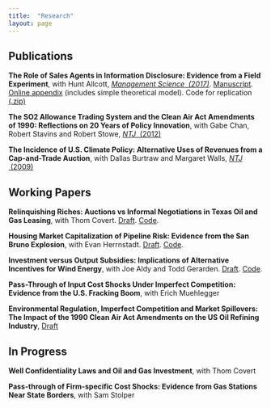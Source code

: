 ```yaml
---
title:  "Research"
layout: page
---
```


## Publications

**The Role of Sales Agents in Information Disclosure: Evidence from a Field Experiment**, with Hunt Allcott, [*Management Science &nbsp;(2017)*](https://pubsonline.informs.org/doi/10.1287/mnsc.2015.2327). [Manuscript]({{site.baseurl}}/pdfs/AllcottSweeney_Information_Disclosure_MS.pdf). [Online appendix](https://pubsonline.informs.org/doi/suppl/10.1287/mnsc.2015.2327)  (includes simple theoretical model). Code for replication [(.zip)](https://www.dropbox.com/s/p4pazom7ywvolb4/Allcott_and_Sweeney_Replication.zip?dl=0)

**The SO2 Allowance Trading System and the Clean Air Act Amendments of 1990: Reflections on 20 Years of Policy Innovation**, 
with Gabe Chan, Robert Stavins and Robert Stowe, [*NTJ* &nbsp;(2012)](http://www.ntanet.org/NTJ/65/2/ntj-v65n02p419-52-so2-allowance-trading-system.html)

**The Incidence of U.S. Climate Policy: Alternative Uses of Revenues from a Cap-and-Trade Auction**, 
with Dallas Burtraw and Margaret Walls, [*NTJ* &nbsp;(2009)](dx.doi.org/10.17310/ntj.2009.3.09)


## Working Papers 

**Relinquishing Riches: Auctions vs Informal Negotiations in Texas Oil and Gas Leasing**, with Thom Covert.
[Draft](https://github.com/rlsweeney/public_cs_texas/blob/master/writeups/cs_texas.pdf). [Code](https://github.com/rlsweeney/public_cs_texas).

**Housing Market Capitalization of Pipeline Risk: Evidence from the San Bruno Explosion**, with Evan Herrnstadt. 
[Draft](https://github.com/rlsweeney/public_HS_pipelines/blob/master/HS_Pipelines.pdf). [Code](https://github.com/rlsweeney/public_HS_pipelines).

**Investment versus Output Subsidies: Implications of Alternative Incentives for Wind Energy**, with Joe Aldy and Todd Gerarden. [Draft](https://github.com/rlsweeney/public_ags_output_subsidies/blob/master/AGS_Capital_v_Output_Subsidies_Draft.pdf). [Code](https://github.com/rlsweeney/public_ags_output_subsidies).


**Pass-Through of Input Cost Shocks Under Imperfect Competition: Evidence from the U.S. Fracking Boom**,
with Erich Muehlegger

**Environmental Regulation, Imperfect Competition and Market Spillovers: The Impact of the 1990 Clean Air Act Amendments on the US Oil Refining Industry**, 
[Draft]({{site.baseurl}}/pdfs/Sweeney_Static_Paper.pdf)

## In Progress
**Well Confidentiality Laws and Oil and Gas Investment**, with Thom Covert

**Pass-through of Firm-specific Cost Shocks: Evidence from Gas Stations Near State Borders**, with Sam Stolper
